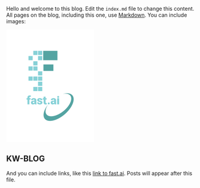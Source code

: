 Hello and welcome to this blog. Edit the `index.md` file to change this content. All pages on the blog, including this one, use [Markdown](https://guides.github.com/features/mastering-markdown/). You can include images:

![Image of fast.ai logo](images/logo.png)

## KW-BLOG

And you can include links, like this [link to fast.ai](https://www.fast.ai). Posts will appear after this file. 
